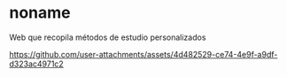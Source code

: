 # noname
Web que recopila métodos de estudio personalizados


https://github.com/user-attachments/assets/4d482529-ce74-4e9f-a9df-d323ac4971c2

